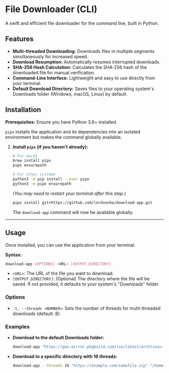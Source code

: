 # File Downloader (CLI)

A swift and efficient file downloader for the command line, built in Python.

## Features

- **Multi-threaded Downloading:** Downloads files in multiple segments simultaneously for increased speed.
- **Download Resumption:** Automatically resumes interrupted downloads.
- **SHA-256 Hash Calculation:** Calculates the SHA-256 hash of the downloaded file for manual verification.
- **Command-Line Interface:** Lightweight and easy to use directly from your terminal.
- **Default Download Directory:** Saves files to your operating system's Downloads folder (Windows, macOS, Linux) by default.

## Installation

**Prerequisites:** Ensure you have Python 3.6+ installed.

`pipx` installs the application and its dependencies into an isolated environment but makes the command globally available.

1.  **Install `pipx` (if you haven't already):**
    ```bash
    # For macOS
    brew install pipx
    pipx ensurepath

    # For other systems
    python3 -m pip install --user pipx
    python3 -m pipx ensurepath
    ```
    *(You may need to restart your terminal after this step.)*
    ```bash
    pipx install git+https://github.com/lordvonko/download-app.git
    ```
    The `download-app` command will now be available globally.

---
## Usage

Once installed, you can use the application from your terminal.

**Syntax:**
```bash
download-app [OPTIONS] <URL> [OUTPUT_DIRECTORY]
```

-   `<URL>`: The URL of the file you want to download.
-   `[OUTPUT_DIRECTORY]`: (Optional) The directory where the file will be saved. If not provided, it defaults to your system's "Downloads" folder.

### Options
- `-t, --threads <NUMBER>`: Sets the number of threads for multi-threaded downloads (default: 8).

### Examples

-   **Download to the default Downloads folder:**
    ```bash
    download-app "https://geo.mirror.pkgbuild.com/iso/latest/archlinux-x86_64.iso"
    ```

-   **Download to a specific directory with 16 threads:**
    ```bash
    download-app --threads 16 "https://example.com/somefile.zip" "/home/your_user/Documents"
    ```

